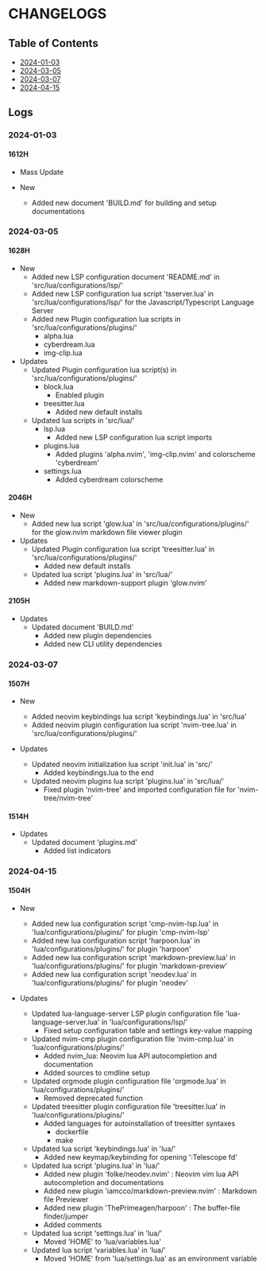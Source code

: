 # CHANGELOGS

## Table of Contents
+ [2024-01-03](#2024-01-03)
+ [2024-03-05](#2024-03-05)
+ [2024-03-07](#2024-03-07)
+ [2024-04-15](#2024-04-15)

## Logs
### 2024-01-03
#### 1612H
- Mass Update

- New
    - Added new document 'BUILD.md' for building and setup documentations

### 2024-03-05
#### 1628H
- New
    - Added new LSP configuration document 'README.md' in 'src/lua/configurations/lsp/'
    - Added new LSP configuration lua script 'tsserver.lua' in 'src/lua/configurations/lsp/' for the Javascript/Typescript Language Server
    - Added new Plugin configuration lua scripts in 'src/lua/configurations/plugins/'
        + alpha.lua
        + cyberdream.lua
        + img-clip.lua
- Updates
    - Updated Plugin configuration lua script(s) in 'src/lua/configurations/plugins/'
        - block.lua
            + Enabled plugin
        - treesitter.lua
            + Added new default installs
    - Updated lua scripts in 'src/lua/'
        - lsp.lua
            + Added new LSP configuration lua script imports
        - plugins.lua
            + Added plugins 'alpha.nvim', 'img-clip.nvim' and colorscheme 'cyberdream'
        - settings.lua
            + Added cyberdream colorscheme

#### 2046H
- New
    + Added new lua script 'glow.lua' in 'src/lua/configurations/plugins/' for the glow.nvim markdown file viewer plugin
- Updates
    - Updated Plugin configuration lua script 'treesitter.lua' in 'src/lua/configurations/plugins/'
        + Added new default installs 
    - Updated lua script 'plugins.lua' in 'src/lua/'
        + Added new markdown-support plugin 'glow.nvim'

#### 2105H
- Updates
    - Updated document 'BUILD.md'
        + Added new plugin dependencies
        + Added new CLI utility dependencies

### 2024-03-07
#### 1507H
- New
    + Added neovim keybindings lua script 'keybindings.lua' in 'src/lua'
    + Added neovim plugin configuration lua script 'nvim-tree.lua' in 'src/lua/configurations/plugins/'

- Updates
    - Updated neovim initialization lua script 'init.lua' in 'src/'
        + Added keybindings.lua to the end
    - Updated neovim plugins lua script 'plugins.lua' in 'src/lua/'
        + Fixed plugin 'nvim-tree' and imported configuration file for 'nvim-tree/nvim-tree'

#### 1514H
- Updates
    - Updated document 'plugins.md'
        + Added list indicators

### 2024-04-15
#### 1504H
- New
    + Added new lua configuration script 'cmp-nvim-lsp.lua' in 'lua/configurations/plugins/' for plugin 'cmp-nvim-lsp'
    + Added new lua configuration script 'harpoon.lua' in 'lua/configurations/plugins/' for plugin 'harpoon'
    + Added new lua configuration script 'markdown-preview.lua' in 'lua/configurations/plugins/' for plugin 'markdown-preview'
    + Added new lua configuration script 'neodev.lua' in 'lua/configurations/plugins/' for plugin 'neodev'

- Updates
    - Updated lua-language-server LSP plugin configuration file 'lua-language-server.lua' in 'lua/configurations/lsp/'
        + Fixed setup configuration table and settings key-value mapping
    - Updated nvim-cmp plugin configuration file 'nvim-cmp.lua' in 'lua/configurations/plugins/'
        + Added nvim_lua: Neovim lua API autocompletion and documentation
        + Added sources to cmdline setup
    - Updated orgmode plugin configuration file 'orgmode.lua' in 'lua/configurations/plugins/'
        + Removed deprecated function
    - Updated treesitter plugin configuration file 'treesitter.lua' in 'lua/configurations/plugins/'
        - Added languages for autoinstallation of treesitter syntaxes
            + dockerfile
            + make
    - Updated lua script 'keybindings.lua' in 'lua/'
        + Added new keymap/keybinding for opening ':Telescope fd'
    - Updated lua script 'plugins.lua' in 'lua/'
        + Added new plugin 'folke/neodev.nvim' : Neovim vim lua API autocompletion and documentations
        + Added new plugin 'iamcco/markdown-preview.nvim' : Markdown file Previewer
        + Added new plugin 'ThePrimeagen/harpoon' : The buffer-file finder/jumper
        + Added comments
    - Updated lua script 'settings.lua' in 'lua/'
        + Moved 'HOME' to 'lua/variables.lua'
    - Updated lua script 'variables.lua' in 'lua/'
        + Moved 'HOME' from 'lua/settings.lua' as an environment variable

